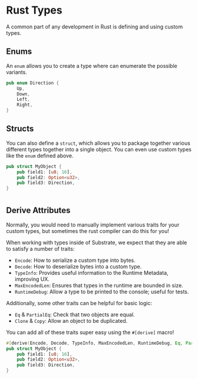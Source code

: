 # Rust Types

A common part of any development in Rust is defining and using custom types.

## Enums

An `enum` allows you to create a type where can enumerate the possible variants.

```rust
pub enum Direction {
	Up,
	Down,
	Left,
	Right,
}
```

## Structs

You can also define a `struct`, which allows you to package together various different types together into a single object.
You can even use custom types like the `enum` defined above.

```rust
pub struct MyObject {
	pub field1: [u8; 16],
	pub field2: Option<u32>,
	pub field3: Direction,
}
```

<!-- slide:break -->

#

## Derive Attributes

Normally, you would need to manually implement various traits for your custom types, but sometimes the rust compiler can do this for you!

When working with types inside of Substrate, we expect that they are able to satisfy a number of traits:

* `Encode`: How to serialize a custom type into bytes.
* `Decode`: How to deserialize bytes into a custom type.
* `TypeInfo`: Provides useful information to the Runtime Metadata, improving UX.
* `MaxEncodedLen`: Ensures that types in the runtime are bounded in size.
* `RuntimeDebug`: Allow a type to be printed to the console; useful for tests.

Additionally, some other traits can be helpful for basic logic:

* `Eq` & `PartialEq`: Check that two objects are equal.
* `Clone` & `Copy`: Allow an object to be duplicated.

You can add all of these traits super easy using the `#[derive]` macro!

```rust
#[derive(Encode, Decode, TypeInfo, MaxEncodedLen, RuntimeDebug, Eq, PartialEq, Clone, Copy)]
pub struct MyObject {
	pub field1: [u8; 16],
	pub field2: Option<u32>,
	pub field3: Direction,
}
```
